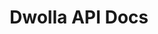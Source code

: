 ---
title: Dwolla API Docs

language_tabs:
  - json
  - php
  - ruby
  - python
  - javascript: node.js

toc_footers:
  - <a href='https://www.dwolla.com/applications/create' target="_blank">Get API Credentials</a>
  - <a href="https://discuss.dwolla.com/c/api-support" target="_blank">Get some help</a>
  - <a href='https://developers.dwolla.com/dev/pages/sandbox' target="_blank">Sandbox Environment</a>
  - <a href='http://github.com/tripit/slate' target="_blank">Documentation Powered by Slate</a>

includes:
  # overview
  - introduction
  - authentication
  - oauth
  - webhooks

  # resources
  - send
  - checkouts
  - fundingsources
  - transactions
  - scheduledtransactions
  - transactionStats
  - users
  - contacts
  - balance
  - masspay
  - refund
  - requests
  - accountsettings
 
  # misc
  - bugs
  - changelog

search: true

google_analytics_id: UA-55964336-1
---